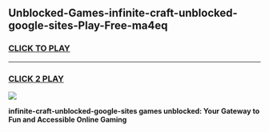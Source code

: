 
## Unblocked-Games-infinite-craft-unblocked-google-sites-Play-Free-ma4eq
<h3>
<a href="https://premium76.site?title=infinite-craft-unblocked-google-sites&ref=23A">CLICK TO PLAY</a></h3>
<hr>

<h3>
<a href="https://premium76.site?title=infinite-craft-unblocked-google-sites&ref=23A">CLICK 2 PLAY</a>
  
</h3>

<a href="https://premium76.site?title=infinite-craft-unblocked-google-sites&ref=23A"><img src="https://clearcache.store/games.png"></a>


**infinite-craft-unblocked-google-sites games unblocked: Your Gateway to Fun and Accessible Online Gaming**
